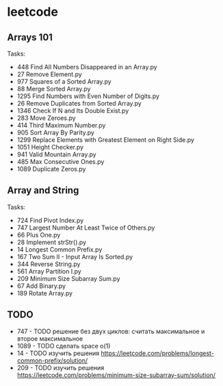 # leetcode

## Arrays 101
Tasks:
* 448 Find All Numbers Disappeared in an Array.py
* 27 Remove Element.py
* 977 Squares of a Sorted Array.py
* 88 Merge Sorted Array.py
* 1295 Find Numbers with Even Number of Digits.py
* 26 Remove Duplicates from Sorted Array.py
* 1346 Check If N and Its Double Exist.py
* 283 Move Zeroes.py
* 414 Third Maximum Number.py
* 905 Sort Array By Parity.py
* 1299 Replace Elements with Greatest Element on Right Side.py
* 1051 Height Checker.py
* 941 Valid Mountain Array.py
* 485 Max Consecutive Ones.py
* 1089 Duplicate Zeros.py

## Array and String
Tasks:
* 724 Find Pivot Index.py
* 747 Largest Number At Least Twice of Others.py
* 66 Plus One.py
* 28 Implement strStr().py
* 14 Longest Common Prefix.py
* 167 Two Sum II - Input Array Is Sorted.py
* 344 Reverse String.py
* 561 Array Partition I.py
* 209 Minimum Size Subarray Sum.py
* 67 Add Binary.py
* 189 Rotate Array.py

## TODO
* 747 - TODO решение без двух циклов: считать максимальное и второе максимальное
* 1089 - TODO  сделать space o(1)
* 14 - TODO изучить решения https://leetcode.com/problems/longest-common-prefix/solution/
* 209 - TODO изучить решения https://leetcode.com/problems/minimum-size-subarray-sum/solution/
